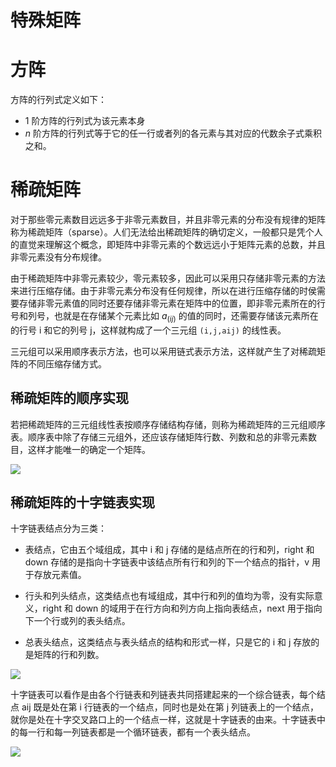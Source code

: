 # 特殊矩阵

# 方阵

方阵的行列式定义如下：

- $1$ 阶方阵的行列式为该元素本身
- $n$ 阶方阵的行列式等于它的任一行或者列的各元素与其对应的代数余子式乘积之和。

# 稀疏矩阵

对于那些零元素数目远远多于非零元素数目，并且非零元素的分布没有规律的矩阵称为稀疏矩阵（sparse）。人们无法给出稀疏矩阵的确切定义，一般都只是凭个人的直觉来理解这个概念，即矩阵中非零元素的个数远远小于矩阵元素的总数，并且非零元素没有分布规律。

由于稀疏矩阵中非零元素较少，零元素较多，因此可以采用只存储非零元素的方法来进行压缩存储。由于非零元素分布没有任何规律，所以在进行压缩存储的时侯需要存储非零元素值的同时还要存储非零元素在矩阵中的位置，即非零元素所在的行号和列号，也就是在存储某个元素比如 $a_(ij)$ 的值的同时，还需要存储该元素所在的行号 i 和它的列号 j，这样就构成了一个三元组 `(i,j,aij)` 的线性表。

三元组可以采用顺序表示方法，也可以采用链式表示方法，这样就产生了对稀疏矩阵的不同压缩存储方式。

## 稀疏矩阵的顺序实现

若把稀疏矩阵的三元组线性表按顺序存储结构存储，则称为稀疏矩阵的三元组顺序表。顺序表中除了存储三元组外，还应该存储矩阵行数、列数和总的非零元素数目，这样才能唯一的确定一个矩阵。

![](http://images.cnblogs.com/cnblogs_com/xiaosuo/DataStructure/37.jpg)

## 稀疏矩阵的十字链表实现

十字链表结点分为三类：

- 表结点，它由五个域组成，其中 i 和 j 存储的是结点所在的行和列，right 和 down 存储的是指向十字链表中该结点所有行和列的下一个结点的指针，v 用于存放元素值。

- 行头和列头结点，这类结点也有域组成，其中行和列的值均为零，没有实际意义，right 和 down 的域用于在行方向和列方向上指向表结点，next 用于指向下一个行或列的表头结点。

- 总表头结点，这类结点与表头结点的结构和形式一样，只是它的 i 和 j 存放的是矩阵的行和列数。

![](http://images.cnblogs.com/cnblogs_com/xiaosuo/DataStructure/38.jpg)

十字链表可以看作是由各个行链表和列链表共同搭建起来的一个综合链表，每个结点 aij 既是处在第 i 行链表的一个结点，同时也是处在第 j 列链表上的一个结点，就你是处在十字交叉路口上的一个结点一样，这就是十字链表的由来。十字链表中的每一行和每一列链表都是一个循环链表，都有一个表头结点。

![](http://images.cnblogs.com/cnblogs_com/xiaosuo/DataStructure/39.jpg)
